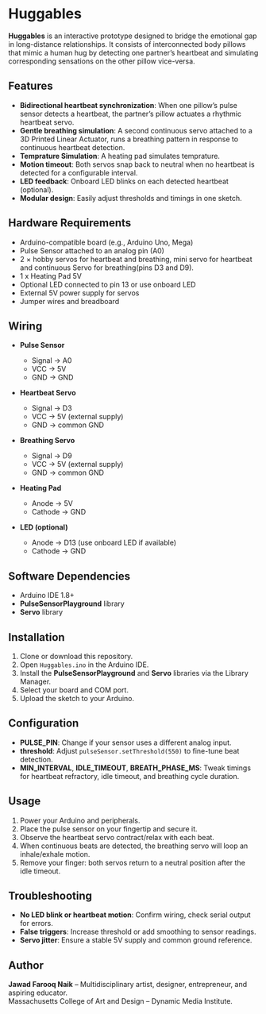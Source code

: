 # Huggables

**Huggables** is an interactive prototype designed to bridge the emotional gap in long-distance relationships. It consists of interconnected body pillows that mimic a human hug by detecting one partner’s heartbeat and simulating corresponding sensations on the other pillow vice-versa.

## Features

- **Bidirectional heartbeat synchronization**: When one pillow’s pulse sensor detects a heartbeat, the partner’s pillow actuates a rhythmic heartbeat servo.
- **Gentle breathing simulation**: A second continuous servo attached to a 3D Printed Linear Actuator, runs a breathing pattern in response to continuous heartbeat detection.
- **Temprature Simulation**: A heating pad simulates temprature.
- **Motion timeout**: Both servos snap back to neutral when no heartbeat is detected for a configurable interval.
- **LED feedback**: Onboard LED blinks on each detected heartbeat (optional).
- **Modular design**: Easily adjust thresholds and timings in one sketch.

## Hardware Requirements

- Arduino-compatible board (e.g., Arduino Uno, Mega)  
- Pulse Sensor attached to an analog pin (A0)  
- 2 × hobby servos for heartbeat and breathing, mini servo for heartbeat and continuous Servo for breathing(pins D3 and D9).
- 1 x Heating Pad 5V
- Optional LED connected to pin 13 or use onboard LED  
- External 5V power supply for servos  
- Jumper wires and breadboard

## Wiring

- **Pulse Sensor**  
  - Signal → A0  
  - VCC → 5V  
  - GND → GND

- **Heartbeat Servo**  
  - Signal → D3  
  - VCC → 5V (external supply)  
  - GND → common GND

- **Breathing Servo**  
  - Signal → D9  
  - VCC → 5V (external supply)  
  - GND → common GND

- **Heating Pad**  
  - Anode → 5V  
  - Cathode → GND
 
- **LED (optional)**  
  - Anode → D13 (use onboard LED if available)  
  - Cathode → GND

## Software Dependencies

- Arduino IDE 1.8+  
- **PulseSensorPlayground** library  
- **Servo** library  

## Installation

1. Clone or download this repository.  
2. Open `Huggables.ino` in the Arduino IDE.  
3. Install the **PulseSensorPlayground** and **Servo** libraries via the Library Manager.  
4. Select your board and COM port.  
5. Upload the sketch to your Arduino.

## Configuration

- **PULSE_PIN**: Change if your sensor uses a different analog input.  
- **threshold**: Adjust `pulseSensor.setThreshold(550)` to fine-tune beat detection.  
- **MIN_INTERVAL**, **IDLE_TIMEOUT**, **BREATH_PHASE_MS**: Tweak timings for heartbeat refractory, idle timeout, and breathing cycle duration.

## Usage

1. Power your Arduino and peripherals.  
2. Place the pulse sensor on your fingertip and secure it.  
3. Observe the heartbeat servo contract/relax with each beat.  
4. When continuous beats are detected, the breathing servo will loop an inhale/exhale motion.  
5. Remove your finger: both servos return to a neutral position after the idle timeout.

## Troubleshooting

- **No LED blink or heartbeat motion**: Confirm wiring, check serial output for errors.  
- **False triggers**: Increase threshold or add smoothing to sensor readings.  
- **Servo jitter**: Ensure a stable 5V supply and common ground reference.

## Author

**Jawad Farooq Naik** – Multidisciplinary artist, designer, entrepreneur, and aspiring educator.  
Massachusetts College of Art and Design – Dynamic Media Institute.

